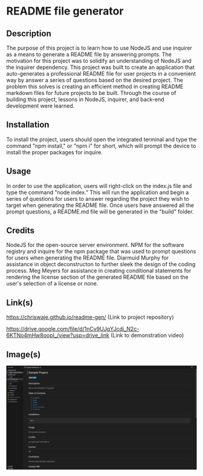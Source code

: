 # README file generator

## Description

The purpose of this project is to learn how to use NodeJS and use inquirer as a means to generate a README file by answering prompts. The motivation for this project was to solidify an understanding of NodeJS and the inquirer dependency. This project was built to create an application that auto-generates a professional README file for user projects in a convenient way by answer a series of questions based on the desired project. The problem this solves is creating an efficient method in creating README markdown files for future projects to be built. Through the course of building this project, lessons in NodeJS, inquirer, and back-end development were learned. 

## Installation

To install the project, users should open the integrated terminal and type the command "npm install," or "npm i" for short, which will prompt the device to install the proper packages for inquire. 

## Usage

In order to use the application, users will right-click on the index.js file and type the command "node index." This will run the application and begin a series of questions for users to answer regarding the project they wish to target when generating the README file. Once users have answered all the prompt questions, a README.md file will be generated in the "build" folder. 

## Credits

NodeJS for the open-source server environment. NPM for the software registry and inquire for the npm package that was used to prompt questions for users when generating the README file. Diarmuid Murphy for assistance in object deconstructon to further sleek the design of the coding process. Meg Meyers for assistance in creating conditional statements for rendering the license section of the generated README file based on the user's selection of a license or none.

## Link(s)

https://chriswaje.github.io/readme-gen/ (Link to project repository)

https://drive.google.com/file/d/1nCv9UJgYJcdi_N2c-6KTNo4mHw8oopI_/view?usp=drive_link (Link to demonstration video)

## Image(s)

![](./images/readme-gen.png)